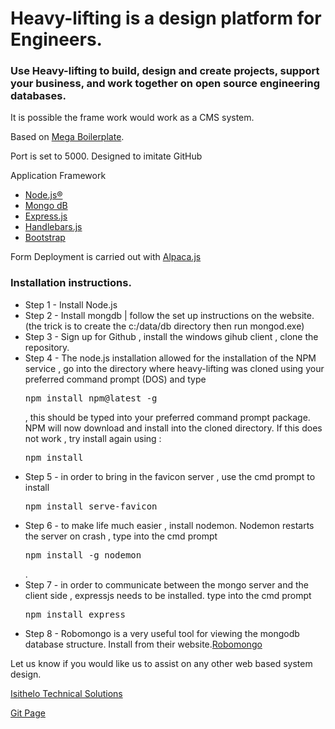 <h1> 
Heavy-lifting is a design platform for Engineers.
</h1>
<h3> 
Use Heavy-lifting to build, design and create projects, support your business, and work together on <strong>open source </strong> engineering databases.
</h3>
<p>It is possible the frame work would work as a CMS system.</p>

Based on <a href="https://github.com/sahat/megaboilerplate">Mega Boilerplate</a>.

Port is set to 5000.
Designed to imitate GitHub

Application Framework
<ul>
<li><a href="https://nodejs.org/en/" target="_blank">Node.js®</a></li>
<li><a href="https://www.mongodb.com/" target="_blank">Mongo dB</a></li>

<li><a href="http://expressjs.com/" target="_blank">Express.js</a></li>
<li><a href="http://handlebarsjs.com/" target="_blank">Handlebars.js</a></li>
<li><a href="http://getbootstrap.com/" target="_blank">Bootstrap</a></li>
</ul>
Form Deployment is carried out with <a href="http://www.alpacajs.org/" target="_blank">Alpaca.js</a>

<h3>Installation instructions.</h3>
<ul>
<li>Step 1 - Install Node.js</li>
<li>Step 2 - Install mongdb | follow the set up instructions on the website. (the trick is to create the c:/data/db directory then run mongod.exe)</li>
<li>Step 3 - Sign up for Github , install the windows gihub client , clone the repository.</li>
<li>Step 4 - The node.js installation allowed for the installation of the NPM service  , go into the directory where heavy-lifting was cloned using your preferred command prompt (DOS) and type <pre>npm install npm@latest -g</pre> , this should be typed into your preferred command prompt package. NPM will now download and install into the cloned directory. If this does not work , try install again using : <pre>npm install</pre></li>
<li>Step 5 - in order to bring in the favicon server , use the cmd prompt to install <pre>npm install serve-favicon</pre></li>
<li>Step 6 - to make life much easier , install nodemon. Nodemon restarts the server on crash , type into the cmd prompt <pre>npm install -g nodemon</pre>.</li>
<li>Step 7 - in order to communicate between the mongo server and the client side , expressjs needs to be installed. type into the cmd prompt <pre>npm install express</pre></li>
<li>Step 8 - Robomongo is a very useful tool for viewing the mongodb database structure. Install from their website.<a  href="https://robomongo.org/" target="_blank">Robomongo</a></li>
</ul>

>>>>>>>  
<p>Let us know if you would like us to assist on any other web based system design.</p>
<a href="http://www.isithelo.com/" target="_blank">Isithelo Technical Solutions</a>



<a href="https://isithelo.github.io/heavy-lifting/" target="_blank">Git Page</a>


 
